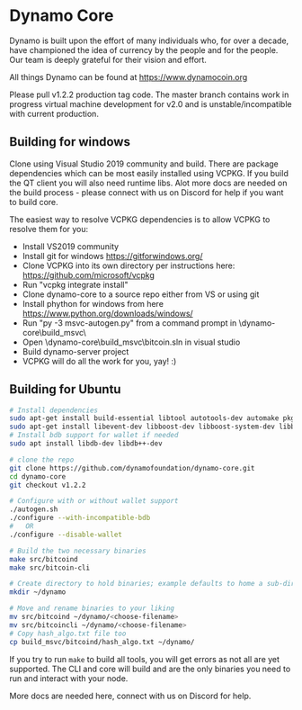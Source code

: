 # Dynamo Core

Dynamo is built upon the effort of many individuals who, for over a decade, have championed the idea of currency by the people and for the people.  Our team is deeply grateful for their vision and effort.


All things Dynamo can be found at https://www.dynamocoin.org

Please pull v1.2.2 production tag code.  The master branch contains work in progress virtual machine development for v2.0 and is unstable/incompatible with current production.

## Building for windows

Clone using Visual Studio 2019 community and build.  There are package dependencies which can be most easily installed using VCPKG.  If you build the QT client you will also need runtime libs.  Alot more docs are needed on the build process - please connect with us on Discord for help if you want to build core.

The easiest way to resolve VCPKG dependencies is to allow VCPKG to resolve them for you:

- Install VS2019 community
- Install git for windows https://gitforwindows.org/
- Clone VCPKG into its own directory per instructions here: https://github.com/microsoft/vcpkg
- Run "vcpkg integrate install"
- Clone dynamo-core to a source repo either from VS or using git
- Install phython for windows from here https://www.python.org/downloads/windows/
- Run "py -3 msvc-autogen.py" from a command prompt in <your dir>\dynamo-core\build_msvc\
- Open <your dir>\dynamo-core\build_msvc\bitcoin.sln in visual studio
- Build dynamo-server project
- VCPKG will do all the work for you, yay! :)

## Building for Ubuntu

```bash
# Install dependencies
sudo apt-get install build-essential libtool autotools-dev automake pkg-config bsdmainutils python3
sudo apt-get install libevent-dev libboost-dev libboost-system-dev libboost-filesystem-dev libboost-test-dev
# Install bdb support for wallet if needed
sudo apt install libdb-dev libdb++-dev

# clone the repo
git clone https://github.com/dynamofoundation/dynamo-core.git
cd dynamo-core
git checkout v1.2.2

# Configure with or without wallet support
./autogen.sh
./configure --with-incompatible-bdb
#   OR
./configure --disable-wallet

# Build the two necessary binaries
make src/bitcoind
make src/bitcoin-cli

# Create directory to hold binaries; example defaults to home a sub-directory
mkdir ~/dynamo

# Move and rename binaries to your liking
mv src/bitcoind ~/dynamo/<choose-filename>
mv src/bitcoincli ~/dynamo/<choose-filename>
# Copy hash_algo.txt file too
cp build_msvc/bitcoind/hash_algo.txt ~/dynamo/
```

If you try to run `make` to build all tools, you will get errors as not all are yet supported.  The CLI and core will build and are the only binaries you need to run and interact with your node.

More docs are needed here, connect with us on Discord for help.
